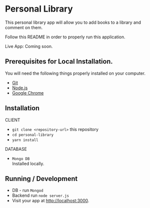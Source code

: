 # Personal Library

This personal library app will allow you to add books to a library and comment on them.

Follow this README in order to properly run this application.

Live App: Coming soon.

## Prerequisites for Local Installation.

You will need the following things properly installed on your computer.

- [Git](https://git-scm.com/)
- [Node.js](https://nodejs.org/)
- [Google Chrome](https://google.com/chrome/)

## Installation

CLIENT

- `git clone <repository-url>` this repository
- `cd personal-library`
- `yarn install`

DATABASE

- `Mongo DB`  
  Installed locally.

## Running / Development

- DB - run `Mongod`
- Backend run `node server.js`
- Visit your app at [http://localhost:3000](http://localhost:3000).
